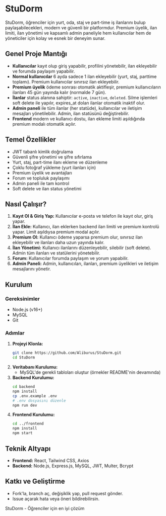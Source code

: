 # StuDorm

StuDorm, öğrenciler için yurt, oda, staj ve part-time iş ilanlarını bulup paylaşabilecekleri, modern ve güvenli bir platformdur. Premium üyelik, ilan limiti, ilan yönetimi ve kapsamlı admin paneliyle hem kullanıcılar hem de yöneticiler için kolay ve esnek bir deneyim sunar.

## Genel Proje Mantığı

- **Kullanıcılar** kayıt olup giriş yapabilir, profilini yönetebilir, ilan ekleyebilir ve forumda paylaşım yapabilir.
- **Normal kullanıcılar** 6 ayda sadece 1 ilan ekleyebilir (yurt, staj, parttime toplamı). Premium kullanıcılar sınırsız ilan ekleyebilir.
- **Premium üyelik** ödeme sonrası otomatik aktifleşir, premium kullanıcıların ilanları 45 gün yayında kalır (normalde 7 gün).
- **İlanlar** status alanına sahiptir: `active`, `inactive`, `deleted`. Silme işlemleri soft delete ile yapılır, expires_at dolan ilanlar otomatik inaktif olur.
- **Admin paneli** ile tüm ilanlar (her statüde), kullanıcılar ve iletişim mesajları yönetilebilir. Admin, ilan statüsünü değiştirebilir.
- **Frontend** modern ve kullanıcı dostu, ilan ekleme limiti aşıldığında premium modalı otomatik açılır.

## Temel Özellikler

- JWT tabanlı kimlik doğrulama
- Güvenli şifre yönetimi ve şifre sıfırlama
- Yurt, staj, part-time ilanı ekleme ve düzenleme
- Çoklu fotoğraf yükleme (yurt ilanları için)
- Premium üyelik ve avantajları
- Forum ve topluluk paylaşımı
- Admin paneli ile tam kontrol
- Soft delete ve ilan status yönetimi

## Nasıl Çalışır?

1. **Kayıt Ol & Giriş Yap:** Kullanıcılar e-posta ve telefon ile kayıt olur, giriş yapar.
2. **İlan Ekle:** Kullanıcı, ilan eklerken backend ilan limiti ve premium kontrolü yapar. Limit aşıldıysa premium modal açılır.
3. **Premium Ol:** Kullanıcı ödeme yaparsa premium olur, sınırsız ilan ekleyebilir ve ilanları daha uzun yayında kalır.
4. **İlan Yönetimi:** Kullanıcı ilanlarını düzenleyebilir, silebilir (soft delete). Admin tüm ilanları ve statülerini yönetebilir.
5. **Forum:** Kullanıcılar forumda paylaşım ve yorum yapabilir.
6. **Admin Paneli:** Admin, kullanıcıları, ilanları, premium üyelikleri ve iletişim mesajlarını yönetir.

## Kurulum

### Gereksinimler

- Node.js (v16+)
- MySQL
- Git

### Adımlar

1. **Projeyi Klonla:**
   ```bash
   git clone https://github.com/Aliburus/StuDorm.git
   cd StuDorm
   ```
2. **Veritabanı Kurulumu:**
   - MySQL'de gerekli tabloları oluştur (örnekler README'nin devamında)
3. **Backend Kurulumu:**
   ```bash
   cd backend
   npm install
   cp .env.example .env
   # .env dosyasını düzenle
   npm run dev
   ```
4. **Frontend Kurulumu:**
   ```bash
   cd ../frontend
   npm install
   npm start
   ```

## Teknik Altyapı

- **Frontend:** React, Tailwind CSS, Axios
- **Backend:** Node.js, Express.js, MySQL, JWT, Multer, Bcrypt

## Katkı ve Geliştirme

- Fork'la, branch aç, değişiklik yap, pull request gönder.
- Issue açarak hata veya öneri bildirebilirsin.

StuDorm - Öğrenciler için en iyi çözüm

